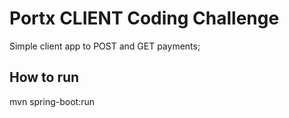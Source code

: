 # Portx CLIENT Coding Challenge 

Simple client app to POST and GET payments;

## How to run

mvn spring-boot:run

